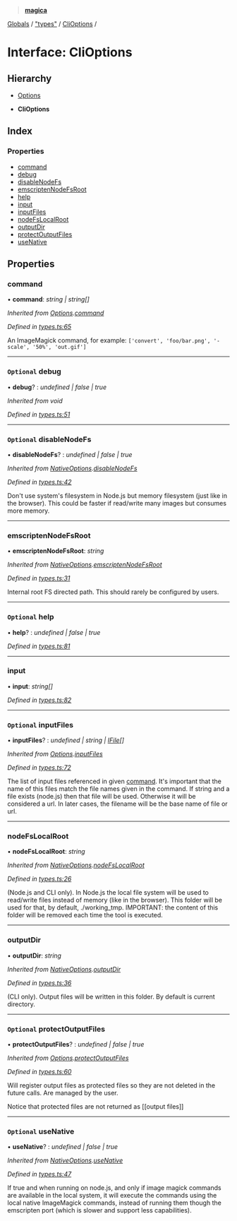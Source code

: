 > **[magica](../README.md)**

[Globals](../README.md) / ["types"](../modules/_types_.md) / [CliOptions](_types_.clioptions.md) /

# Interface: CliOptions

## Hierarchy

  * [Options](_types_.options.md)

  * **CliOptions**

## Index

### Properties

* [command](_types_.clioptions.md#command)
* [debug](_types_.clioptions.md#optional-debug)
* [disableNodeFs](_types_.clioptions.md#optional-disablenodefs)
* [emscriptenNodeFsRoot](_types_.clioptions.md#emscriptennodefsroot)
* [help](_types_.clioptions.md#optional-help)
* [input](_types_.clioptions.md#input)
* [inputFiles](_types_.clioptions.md#optional-inputfiles)
* [nodeFsLocalRoot](_types_.clioptions.md#nodefslocalroot)
* [outputDir](_types_.clioptions.md#outputdir)
* [protectOutputFiles](_types_.clioptions.md#optional-protectoutputfiles)
* [useNative](_types_.clioptions.md#optional-usenative)

## Properties

###  command

• **command**: *string | string[]*

*Inherited from [Options](_types_.options.md).[command](_types_.options.md#command)*

*Defined in [types.ts:65](https://github.com/cancerberoSgx/magica/blob/94e3b58/src/types.ts#L65)*

An ImageMagick command, for example: `['convert', 'foo/bar.png', '-scale', '50%', 'out.gif']`

___

### `Optional` debug

• **debug**? : *undefined | false | true*

*Inherited from void*

*Defined in [types.ts:51](https://github.com/cancerberoSgx/magica/blob/94e3b58/src/types.ts#L51)*

___

### `Optional` disableNodeFs

• **disableNodeFs**? : *undefined | false | true*

*Inherited from [NativeOptions](_types_.nativeoptions.md).[disableNodeFs](_types_.nativeoptions.md#optional-disablenodefs)*

*Defined in [types.ts:42](https://github.com/cancerberoSgx/magica/blob/94e3b58/src/types.ts#L42)*

Don't use system's filesystem in Node.js but memory filesystem (just like in the browser). This could be
faster if read/write many images but consumes more memory.

___

###  emscriptenNodeFsRoot

• **emscriptenNodeFsRoot**: *string*

*Inherited from [NativeOptions](_types_.nativeoptions.md).[emscriptenNodeFsRoot](_types_.nativeoptions.md#emscriptennodefsroot)*

*Defined in [types.ts:31](https://github.com/cancerberoSgx/magica/blob/94e3b58/src/types.ts#L31)*

Internal root FS directed path. This should rarely be configured by users.

___

### `Optional` help

• **help**? : *undefined | false | true*

*Defined in [types.ts:81](https://github.com/cancerberoSgx/magica/blob/94e3b58/src/types.ts#L81)*

___

###  input

• **input**: *string[]*

*Defined in [types.ts:82](https://github.com/cancerberoSgx/magica/blob/94e3b58/src/types.ts#L82)*

___

### `Optional` inputFiles

• **inputFiles**? : *undefined | string | [IFile](_types_.ifile.md)[]*

*Inherited from [Options](_types_.options.md).[inputFiles](_types_.options.md#optional-inputfiles)*

*Defined in [types.ts:72](https://github.com/cancerberoSgx/magica/blob/94e3b58/src/types.ts#L72)*

The list of input files referenced in given [command](_types_.clioptions.md#command). It's important that the name of this files match
the file names given in the command. If string and a file exists (node.js) then that file will be used.
Otherwise it will be considered a url. In later cases, the filename will be the base name of file or url.

___

###  nodeFsLocalRoot

• **nodeFsLocalRoot**: *string*

*Inherited from [NativeOptions](_types_.nativeoptions.md).[nodeFsLocalRoot](_types_.nativeoptions.md#nodefslocalroot)*

*Defined in [types.ts:26](https://github.com/cancerberoSgx/magica/blob/94e3b58/src/types.ts#L26)*

(Node.js and CLI only). In Node.js the local file system will be used to read/write files instead of
memory (like in the browser). This folder will be used for that, by default, ./working_tmp. IMPORTANT:
the content of this folder will be removed each time the tool is executed.

___

###  outputDir

• **outputDir**: *string*

*Inherited from [NativeOptions](_types_.nativeoptions.md).[outputDir](_types_.nativeoptions.md#outputdir)*

*Defined in [types.ts:36](https://github.com/cancerberoSgx/magica/blob/94e3b58/src/types.ts#L36)*

(CLI only). Output files will be written in this folder. By default is current directory.

___

### `Optional` protectOutputFiles

• **protectOutputFiles**? : *undefined | false | true*

*Inherited from [Options](_types_.options.md).[protectOutputFiles](_types_.options.md#optional-protectoutputfiles)*

*Defined in [types.ts:60](https://github.com/cancerberoSgx/magica/blob/94e3b58/src/types.ts#L60)*

Will register output files as protected files so they are not deleted in the future calls. Are managed by the user.

Notice that protected files are not returned as [[output files]]

___

### `Optional` useNative

• **useNative**? : *undefined | false | true*

*Inherited from [NativeOptions](_types_.nativeoptions.md).[useNative](_types_.nativeoptions.md#optional-usenative)*

*Defined in [types.ts:47](https://github.com/cancerberoSgx/magica/blob/94e3b58/src/types.ts#L47)*

If true and when running on node.js, and only if image magick commands are available in the local system, it will execute the commands using the local native ImageMagick commands, instead of running them though the emscripten port (which is slower and support less capabilities).